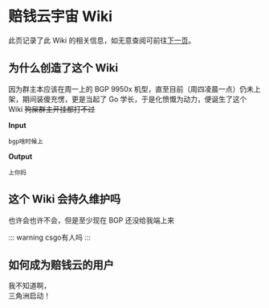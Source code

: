 # 赔钱云宇宙 Wiki

此页记录了此 Wiki 的相关信息，如无意查阅可前往[下一页](https://j8.wiki/bgp)。

## 为什么创造了这个 Wiki

因为群主本应该在周一上的 BGP 9950x 机型，直至目前（周四凌晨一点）仍未上架，期间装傻充愣，更是当起了 Go 学长，于是化愤慨为动力，便诞生了这个 Wiki <del>狗屎群主开挂都打不过</del>

**Input**

```
bgp啥时候上
```

**Output**

```
上你妈
```

## 这个 Wiki 会持久维护吗

也许会也许不会，但是至少现在 BGP 还没给我端上来

::: warning
csgo有人吗
:::

## 如何成为赔钱云的用户

我不知道啊，  
三角洲启动！